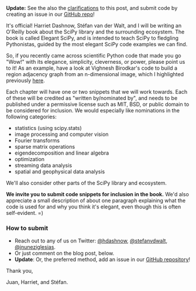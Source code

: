 <!--
.. title: Call for code nominations for Elegant SciPy!
.. slug: call-for-code-nominations-for-elegant-scipy
.. date: 2015-02-04 16:23:31
.. tags: Planet SciPy,Python,Scientific Computing,programming
.. category: 
.. link: 
.. description: 
.. type: text
.. has_math: no
.. status: published
.. wp-status: publish
-->

<html><body><strong>Update:</strong> See the also the <a href="http://ilovesymposia.com/2015/02/23/clarifications-about-our-book-elegant-scipy-and-our-call-for-code-submissions/">clarifications</a> to this post, and submit code by creating an issue in our <a href="https://github.com/HarrietInc/elegant-scipy-submissions">GitHub repo</a>!

It's official! Harriet Dashnow, Stéfan van der Walt, and I will be writing an O'Reilly book about the SciPy library and the surrounding ecosystem. The book is called Elegant SciPy, and is intended to teach SciPy to fledgling Pythonistas, guided by the most elegant SciPy code examples we can find.

So, if you recently came across scientific Python code that made you go "Wow!" with its elegance, simplicity, cleverness, or power, please point us to it! As an example, have a look at Vighnesh Birodkar's code to build a region adjacency graph from an n-dimensional image, which I highlighted previously <a href="http://ilovesymposia.com/2014/06/24/a-clever-use-of-scipys-ndimage-generic_filter-for-n-dimensional-image-processing/">here</a>.

<!-- TEASER_END -->

Each chapter will have one or two snippets that we will work towards. Each of these will be credited as "written by/nominated by", and needs to be published under a permissive license such as MIT, BSD, or public domain to be considered for inclusion. We would especially like nominations in the following categories:

<ul>
<li>statistics (using scipy.stats)</li>
<li>image processing and computer vision</li>
<li>Fourier transforms</li>
<li>sparse matrix operations</li>
<li>eigendecomposition and linear algebra</li>
<li>optimization</li>
<li>streaming data analysis</li>
<li>spatial and geophysical data analysis</li>
</ul>

We'll also consider other parts of the SciPy library and ecosystem.

<strong>We invite you to submit code snippets for inclusion in the book.</strong> We'd also appreciate a small description of about one paragraph explaining what the code is used for and why you think it's elegant, even though this is often self-evident. =)

<h3>How to submit</h3>

<ul>
<li>Reach out to any of us on Twitter: <a href="https://twitter.com/hdashnow">@hdashnow</a>, <a href="https://twitter.com/stefanvdwalt">@stefanvdwalt</a>, <a href="https://twitter.com/jnuneziglesias">@jnuneziglesias</a>.</li>
<li>Or just comment on the blog post, below.</li>
<li><strong>Update</strong>: Or, the preferred method, add an issue in our <a href="https://github.com/HarrietInc/elegant-scipy-submissions">GitHub repository</a>!</li>
</ul>

Thank you,

Juan, Harriet, and Stéfan.</body></html>
